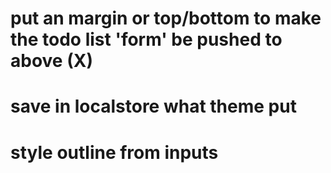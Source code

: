 # put an margin or top/bottom to make the todo list 'form' be pushed to above (X)

# save in localstore what theme put

# style outline from inputs
